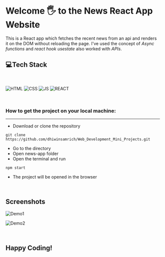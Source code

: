 # Welcome 🖐 to the News React App Website

This is a React app which fetches the recent news from an api and renders it on the DOM without reloading the page.
I've used the concept of *Async functions* and *react hook usestate* also worked with *APIs*.


## 💻Tech Stack
<br>

![HTML](https://img.shields.io/badge/html5%20-%23E34F26.svg?&style=for-the-badge&logo=html5&logoColor=white)
![CSS](https://img.shields.io/badge/css3%20-%231572B6.svg?&style=for-the-badge&logo=css3&logoColor=white)
![JS](https://img.shields.io/badge/javascript%20-%23323330.svg?&style=for-the-badge&logo=javascript&logoColor=%23F7DF1E)
![REACT](https://img.shields.io/badge/react%20-%23628395.svg?&style=for-the-badge&logo=react&logoColor=%2300C1D4)

<br>


### How to get the project on your local machine:


---

- Download or clone the repository

```
git clone https://github.com/dhiwinsamrich/Web_Development_Mini_Projects.git
```

- Go to the directory
- Open news-app folder
- Open the terminal and run 
```
npm start
```
- The project will be opened in the browser



<br>

## Screenshots

![Demo1](/news-app/public/news.png)

![Demo2](/news-app/public/news1.png)

<br>

## Happy Coding!
